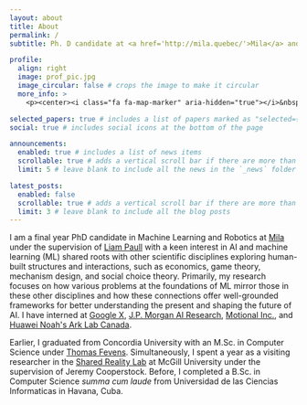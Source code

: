```yaml
---
layout: about
title: About
permalink: /
subtitle: Ph. D candidate at <a href='http://mila.quebec/'>Mila</a> and <a href="https://montrealrobotics.ca/">Montreal Robotics</a>.

profile:
  align: right
  image: prof_pic.jpg
  image_circular: false # crops the image to make it circular
  more_info: >
    <p><center><i class="fa fa-map-marker" aria-hidden="true"></i>&nbsp;Montreal, QC, Canada</center></p>

selected_papers: true # includes a list of papers marked as "selected={true}"
social: true # includes social icons at the bottom of the page

announcements:
  enabled: true # includes a list of news items
  scrollable: true # adds a vertical scroll bar if there are more than 3 news items
  limit: 5 # leave blank to include all the news in the `_news` folder

latest_posts:
  enabled: false
  scrollable: true # adds a vertical scroll bar if there are more than 3 new posts items
  limit: 3 # leave blank to include all the blog posts
---
```

I am a final year PhD candidate in Machine Learning and Robotics at [Mila](http://mila.quebec/) under the supervision of [Liam Paull](http://liampaull.ca) with 
a keen interest in AI and machine learning (ML) shared roots with other scientific disciplines exploring human-built structures and interactions, such as economics, game theory, mechanism design, and social choice theory. Primarily, my research focuses on how various problems at the foundations of ML mirror those in these other disciplines and how these connections offer well-grounded frameworks for better understanding the present and shaping the future of AI. I have interned at [Google X](https://x.company), [J.P. Morgan AI Research](https://www.jpmorgan.com/technology/artificial-intelligence), [Motional Inc.](https://motional.com), and [Huawei Noah's Ark Lab Canada](https://www.noahlab.com.hk/#/home).

Earlier, I graduated from Concordia University with an M.Sc. in Computer Science under [Thomas Fevens](http://users.encs.concordia.ca/~fevens/). Simultaneously, I spent a year as a visiting researcher in the [Shared Reality Lab](https://srl.mcgill.ca/) at McGill University under the supervision of Jeremy Cooperstock. Before, I completed a B.Sc. in Computer Science _summa cum laude_ from Universidad de las Ciencias Informaticas in Havana, Cuba.

